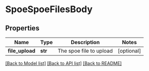 # SpoeSpoeFilesBody

## Properties
Name | Type | Description | Notes
------------ | ------------- | ------------- | -------------
**file_upload** | **str** | The spoe file to upload | [optional] 

[[Back to Model list]](../README.md#documentation-for-models) [[Back to API list]](../README.md#documentation-for-api-endpoints) [[Back to README]](../README.md)


